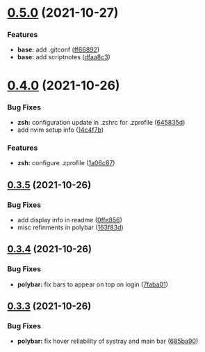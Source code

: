 # [0.5.0](https://github.com/umgbhalla/dotstow/compare/v0.4.0...v0.5.0) (2021-10-27)


### Features

* **base:** add .gitconf ([ff66892](https://github.com/umgbhalla/dotstow/commit/ff668922f322cfa60886449f836821fafac1a267))
* **base:** add scriptnotes ([dfaa8c3](https://github.com/umgbhalla/dotstow/commit/dfaa8c36ff53ddfe4f94d2f4ca11272e15278ace))



# [0.4.0](https://github.com/umgbhalla/dotstow/compare/v0.3.5...v0.4.0) (2021-10-26)


### Bug Fixes

* **zsh:** configuration update in .zshrc for .zprofile ([645835d](https://github.com/umgbhalla/dotstow/commit/645835deab300fab7a2a465c37bfc42fe2caffb5))
* add nvim setup info ([14c4f7b](https://github.com/umgbhalla/dotstow/commit/14c4f7b63e96675b6236a505813b173fe8c18dbc))


### Features

* **zsh:** configure .zprofile ([1a06c87](https://github.com/umgbhalla/dotstow/commit/1a06c8715b09b66373f0475d1c22e12bdff71ab4))



## [0.3.5](https://github.com/umgbhalla/dotstow/compare/v0.3.4...v0.3.5) (2021-10-26)


### Bug Fixes

* add display info in readme ([0ffe856](https://github.com/umgbhalla/dotstow/commit/0ffe85631b29afec95c78c1353ca9dd406d284d5))
* misc refinments in polybar ([163f83d](https://github.com/umgbhalla/dotstow/commit/163f83dfa052702328050780ac2c478d6f8d707b))



## [0.3.4](https://github.com/umgbhalla/dotstow/compare/v0.3.3...v0.3.4) (2021-10-26)


### Bug Fixes

* **polybar:** fix bars to appear on top on login ([7faba01](https://github.com/umgbhalla/dotstow/commit/7faba012130baf44c82d4b50a7046962abaf79c0))



## [0.3.3](https://github.com/umgbhalla/dotstow/compare/v0.3.2...v0.3.3) (2021-10-26)


### Bug Fixes

* **polybar:** fix hover reliability of systray and main bar ([685ba90](https://github.com/umgbhalla/dotstow/commit/685ba9034177254c9f6779b9dcb5db235464d8a6))



